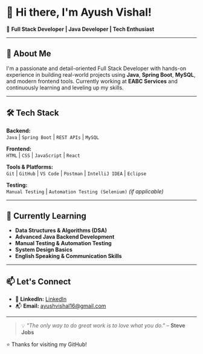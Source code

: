 # 👋 Hi there, I'm Ayush Vishal!

🎯 **Full Stack Developer | Java Developer |  Tech Enthusiast**

---

## 💼 About Me

I'm a passionate and detail-oriented Full Stack Developer with hands-on experience in building real-world projects using **Java**, **Spring Boot**, **MySQL**, and modern frontend tools. Currently working at **EABC Services** and continuously learning and leveling up my skills.

---

## 🛠️ Tech Stack

**Backend:**  
`Java` | `Spring Boot` | `REST APIs` | `MySQL`

**Frontend:**  
`HTML` | `CSS` | `JavaScript` | `React`

**Tools & Platforms:**  
`Git` | `GitHub` | `VS Code` | `Postman` | `IntelliJ IDEA`  | `Eclipse`

**Testing:**  
`Manual Testing` | `Automation Testing (Selenium)` *(if applicable)*

---

## 🌱 Currently Learning

- **Data Structures & Algorithms (DSA)**
- **Advanced Java Backend Development**
- **Manual Testing & Automation Testing**
- **System Design Basics**
- **English Speaking & Communication Skills**

---



## 📫 Let's Connect

- 🔗 **LinkedIn:** [LinkedIn](https://www.linkedin.com/in/ayush-vishal-23av16/)
- 📬 **Email:** ayushvishal16@gmail.com

---

> 💡 *"The only way to do great work is to love what you do."* – **Steve Jobs**


⭐ Thanks for visiting my GitHub!
